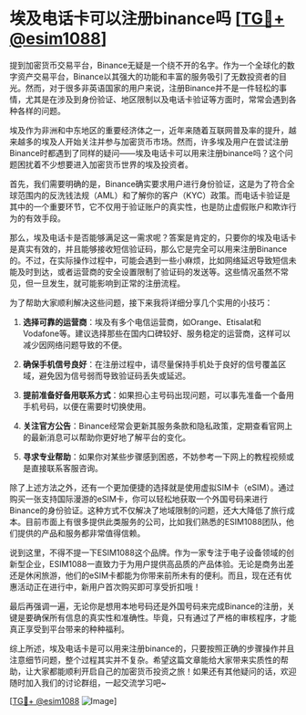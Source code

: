 # 埃及电话卡可以注册binance吗 [[TG💪+ @esim1088](https://t.me/s/esim1088)]

提到加密货币交易平台，Binance无疑是一个绕不开的名字。作为一个全球化的数字资产交易平台，Binance以其强大的功能和丰富的服务吸引了无数投资者的目光。然而，对于很多非英语国家的用户来说，注册Binance并不是一件轻松的事情，尤其是在涉及到身份验证、地区限制以及电话卡验证等方面时，常常会遇到各种各样的问题。

埃及作为非洲和中东地区的重要经济体之一，近年来随着互联网普及率的提升，越来越多的埃及人开始关注并参与加密货币市场。然而，许多埃及用户在尝试注册Binance时都遇到了同样的疑问——埃及电话卡可以用来注册binance吗？这个问题困扰着不少想要进入加密货币世界的埃及投资者。

首先，我们需要明确的是，Binance确实要求用户进行身份验证，这是为了符合全球范围内的反洗钱法规（AML）和了解你的客户（KYC）政策。而电话卡验证是其中的一个重要环节，它不仅用于验证账户的真实性，也是防止虚假账户和欺诈行为的有效手段。

那么，埃及电话卡是否能够满足这一需求呢？答案是肯定的，只要你的埃及电话卡是真实有效的，并且能够接收短信验证码，那么它是完全可以用来注册Binance的。不过，在实际操作过程中，可能会遇到一些小麻烦，比如网络延迟导致短信未能及时到达，或者运营商的安全设置限制了验证码的发送等。这些情况虽然不常见，但一旦发生，就可能影响到正常的注册流程。

为了帮助大家顺利解决这些问题，接下来我将详细分享几个实用的小技巧：

1. **选择可靠的运营商**：埃及有多个电信运营商，如Orange、Etisalat和Vodafone等。建议选择那些在国内口碑较好、服务稳定的运营商，这样可以减少因网络问题导致的不便。

2. **确保手机信号良好**：在注册过程中，请尽量保持手机处于良好的信号覆盖区域，避免因为信号弱而导致验证码丢失或延迟。

3. **提前准备好备用联系方式**：如果担心主号码出现问题，可以事先准备一个备用手机号码，以便在需要时切换使用。

4. **关注官方公告**：Binance经常会更新其服务条款和隐私政策，定期查看官网上的最新消息可以帮助你更好地了解平台的变化。

5. **寻求专业帮助**：如果你对某些步骤感到困惑，不妨参考一下网上的教程视频或是直接联系客服咨询。

除了上述方法之外，还有一个更加便捷的选择就是使用虚拟SIM卡（eSIM）。通过购买一张支持国际漫游的eSIM卡，你可以轻松地获取一个外国号码来进行Binance的身份验证。这种方式不仅解决了地域限制的问题，还大大降低了旅行成本。目前市面上有很多提供此类服务的公司，比如我们熟悉的ESIM1088团队，他们提供的产品和服务都非常值得信赖。

说到这里，不得不提一下ESIM1088这个品牌。作为一家专注于电子设备领域的创新型企业，ESIM1088一直致力于为用户提供高品质的产品体验。无论是商务出差还是休闲旅游，他们的eSIM卡都能为你带来前所未有的便利。而且，现在还有优惠活动正在进行中，新用户首次购买即可享受折扣哦！

最后再强调一遍，无论你是想用本地号码还是外国号码来完成Binance的注册，关键是要确保所有信息的真实性和准确性。毕竟，只有通过了严格的审核程序，才能真正享受到平台带来的种种福利。

综上所述，埃及电话卡是可以用来注册binance的，只要按照正确的步骤操作并且注意细节问题，整个过程其实并不复杂。希望这篇文章能给大家带来实质性的帮助，让大家都能顺利开启自己的加密货币投资之旅！如果还有其他疑问的话，欢迎随时加入我们的讨论群组，一起交流学习吧~

[[TG💪+ @esim1088](https://t.me/s/esim1088) ![Image](https://i.postimg.cc/4NQfJmqS/Snipaste-2025-05-13-00-14-12.png)]